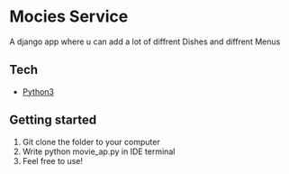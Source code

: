 # Mocies Service

A django app where u can add a lot of diffrent Dishes and diffrent Menus

## Tech
* [Python3]() 


## Getting started

  1) Git clone the folder to your computer
  2) Write python movie_ap.py in IDE terminal
  3) Feel free to use! 


